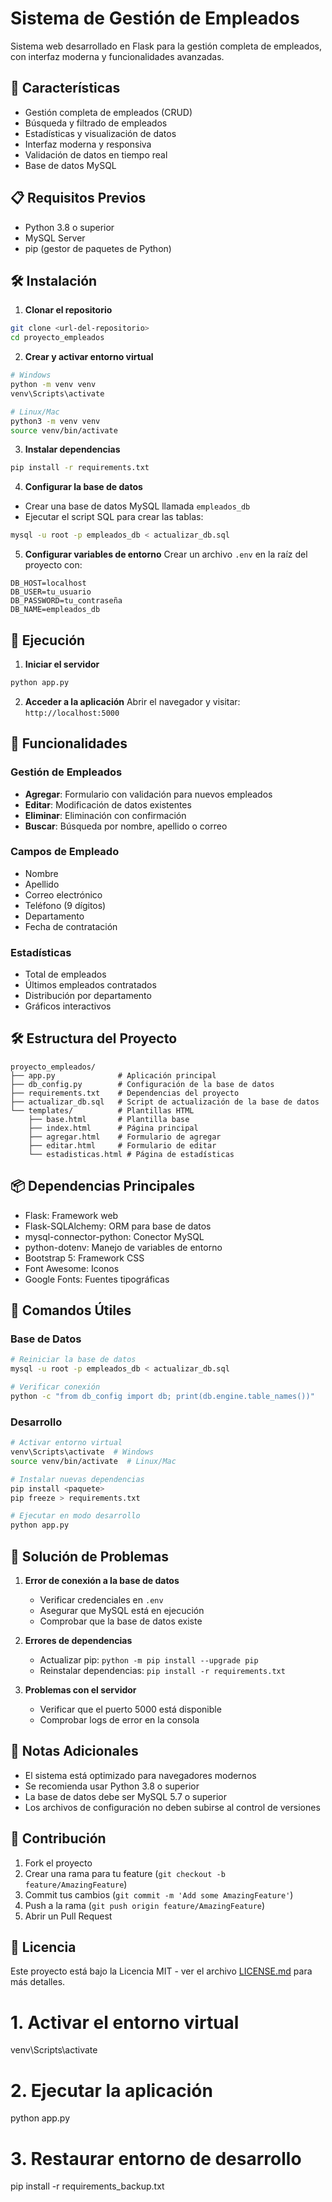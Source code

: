# Sistema de Gestión de Empleados

Sistema web desarrollado en Flask para la gestión completa de empleados, con interfaz moderna y funcionalidades avanzadas.

## 🚀 Características

- Gestión completa de empleados (CRUD)
- Búsqueda y filtrado de empleados
- Estadísticas y visualización de datos
- Interfaz moderna y responsiva
- Validación de datos en tiempo real
- Base de datos MySQL

## 📋 Requisitos Previos

- Python 3.8 o superior
- MySQL Server
- pip (gestor de paquetes de Python)

## 🛠️ Instalación

1. **Clonar el repositorio**
```bash
git clone <url-del-repositorio>
cd proyecto_empleados
```

2. **Crear y activar entorno virtual**
```bash
# Windows
python -m venv venv
venv\Scripts\activate

# Linux/Mac
python3 -m venv venv
source venv/bin/activate
```

3. **Instalar dependencias**
```bash
pip install -r requirements.txt
```

4. **Configurar la base de datos**
- Crear una base de datos MySQL llamada `empleados_db`
- Ejecutar el script SQL para crear las tablas:
```bash
mysql -u root -p empleados_db < actualizar_db.sql
```

5. **Configurar variables de entorno**
Crear un archivo `.env` en la raíz del proyecto con:
```
DB_HOST=localhost
DB_USER=tu_usuario
DB_PASSWORD=tu_contraseña
DB_NAME=empleados_db
```

## 🚀 Ejecución

1. **Iniciar el servidor**
```bash
python app.py
```

2. **Acceder a la aplicación**
Abrir el navegador y visitar: `http://localhost:5000`

## 📱 Funcionalidades

### Gestión de Empleados
- **Agregar**: Formulario con validación para nuevos empleados
- **Editar**: Modificación de datos existentes
- **Eliminar**: Eliminación con confirmación
- **Buscar**: Búsqueda por nombre, apellido o correo

### Campos de Empleado
- Nombre
- Apellido
- Correo electrónico
- Teléfono (9 dígitos)
- Departamento
- Fecha de contratación

### Estadísticas
- Total de empleados
- Últimos empleados contratados
- Distribución por departamento
- Gráficos interactivos

## 🛠️ Estructura del Proyecto

```
proyecto_empleados/
├── app.py              # Aplicación principal
├── db_config.py        # Configuración de la base de datos
├── requirements.txt    # Dependencias del proyecto
├── actualizar_db.sql   # Script de actualización de la base de datos
└── templates/          # Plantillas HTML
    ├── base.html       # Plantilla base
    ├── index.html      # Página principal
    ├── agregar.html    # Formulario de agregar
    ├── editar.html     # Formulario de editar
    └── estadisticas.html # Página de estadísticas
```

## 📦 Dependencias Principales

- Flask: Framework web
- Flask-SQLAlchemy: ORM para base de datos
- mysql-connector-python: Conector MySQL
- python-dotenv: Manejo de variables de entorno
- Bootstrap 5: Framework CSS
- Font Awesome: Iconos
- Google Fonts: Fuentes tipográficas

## 🔧 Comandos Útiles

### Base de Datos
```bash
# Reiniciar la base de datos
mysql -u root -p empleados_db < actualizar_db.sql

# Verificar conexión
python -c "from db_config import db; print(db.engine.table_names())"
```

### Desarrollo
```bash
# Activar entorno virtual
venv\Scripts\activate  # Windows
source venv/bin/activate  # Linux/Mac

# Instalar nuevas dependencias
pip install <paquete>
pip freeze > requirements.txt

# Ejecutar en modo desarrollo
python app.py
```

## 🐛 Solución de Problemas

1. **Error de conexión a la base de datos**
   - Verificar credenciales en `.env`
   - Asegurar que MySQL está en ejecución
   - Comprobar que la base de datos existe

2. **Errores de dependencias**
   - Actualizar pip: `python -m pip install --upgrade pip`
   - Reinstalar dependencias: `pip install -r requirements.txt`

3. **Problemas con el servidor**
   - Verificar que el puerto 5000 está disponible
   - Comprobar logs de error en la consola

## 📝 Notas Adicionales

- El sistema está optimizado para navegadores modernos
- Se recomienda usar Python 3.8 o superior
- La base de datos debe ser MySQL 5.7 o superior
- Los archivos de configuración no deben subirse al control de versiones

## 🤝 Contribución

1. Fork el proyecto
2. Crear una rama para tu feature (`git checkout -b feature/AmazingFeature`)
3. Commit tus cambios (`git commit -m 'Add some AmazingFeature'`)
4. Push a la rama (`git push origin feature/AmazingFeature`)
5. Abrir un Pull Request

## 📄 Licencia

Este proyecto está bajo la Licencia MIT - ver el archivo [LICENSE.md](LICENSE.md) para más detalles. 

# 1. Activar el entorno virtual
venv\Scripts\activate

# 2. Ejecutar la aplicación
python app.py

# 3. Restaurar entorno de desarrollo
pip install -r requirements_backup.txt